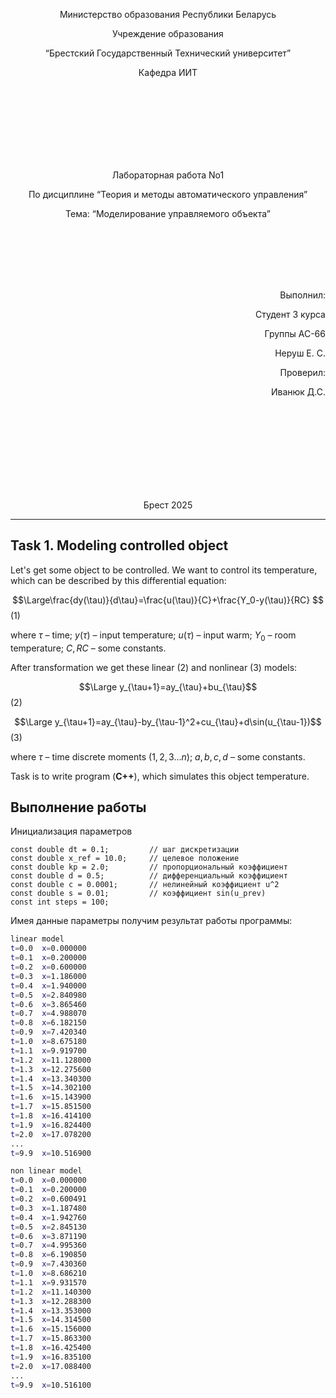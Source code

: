 <p align="center">Министерство образования Республики Беларусь</p>
<p align="center">Учреждение образования</p>
<p align="center">“Брестский Государственный Технический университет”</p>
<p align="center">Кафедра ИИТ</p>
<br><br><br><br><br><br><br>
<p align="center">Лабораторная работа No1</p>
<p align="center">По дисциплине “Теория и методы автоматического управления”</p>
<p align="center">Тема: “Моделирование управляемого объекта”</p>
<br><br><br><br><br>
<p align="right">Выполнил:</p>
<p align="right">Студент 3 курса</p>
<p align="right">Группы АС-66</p>
<p align="right">Неруш Е. С.</p>
<p align="right">Проверил:</p>
<p align="right">Иванюк Д.С.</p>
<br><br><br><br><br><br><br><br>
<p align="center">Брест 2025</p>

---
## Task 1. Modeling controlled object
Let's get some object to be controlled. We want to control its temperature, which can be described by this differential equation:

$$\Large\frac{dy(\tau)}{d\tau}=\frac{u(\tau)}{C}+\frac{Y_0-y(\tau)}{RC} $$ (1)

where $\tau$ – time; $y(\tau)$ – input temperature; $u(\tau)$ – input warm; $Y_0$ – room temperature; $C,RC$ – some constants.

After transformation we get these linear (2) and nonlinear (3) models:

$$\Large y_{\tau+1}=ay_{\tau}+bu_{\tau}$$ (2)

$$\Large y_{\tau+1}=ay_{\tau}-by_{\tau-1}^2+cu_{\tau}+d\sin(u_{\tau-1})$$ (3)

where $\tau$ – time discrete moments ($1,2,3{\dots}n$); $a,b,c,d$ – some constants.

Task is to write program (**С++**), which simulates this object temperature.

## Выполнение работы
Инициализация параметров  
```
const double dt = 0.1;         // шаг дискретизации  
const double x_ref = 10.0;     // целевое положение  
const double kp = 2.0;         // пропорциональный коэффициент  
const double d = 0.5;          // дифференциальный коэффициент  
const double c = 0.0001;       // нелинейный коэффициент u^2  
const double s = 0.01;         // коэффициент sin(u_prev)  
const int steps = 100;
```
Имея данные параметры получим результат работы программы:
```bash
linear model
t=0.0  x=0.000000
t=0.1  x=0.200000
t=0.2  x=0.600000
t=0.3  x=1.186000
t=0.4  x=1.940000
t=0.5  x=2.840980
t=0.6  x=3.865460
t=0.7  x=4.988070
t=0.8  x=6.182150
t=0.9  x=7.420340
t=1.0  x=8.675180
t=1.1  x=9.919700
t=1.2  x=11.128000
t=1.3  x=12.275600
t=1.4  x=13.340300
t=1.5  x=14.302100
t=1.6  x=15.143900
t=1.7  x=15.851500
t=1.8  x=16.414100
t=1.9  x=16.824400
t=2.0  x=17.078200
...
t=9.9  x=10.516900

non linear model
t=0.0  x=0.000000
t=0.1  x=0.200000
t=0.2  x=0.600491
t=0.3  x=1.187480
t=0.4  x=1.942760
t=0.5  x=2.845130
t=0.6  x=3.871190
t=0.7  x=4.995360
t=0.8  x=6.190850
t=0.9  x=7.430360
t=1.0  x=8.686210
t=1.1  x=9.931570
t=1.2  x=11.140300
t=1.3  x=12.288300
t=1.4  x=13.353000
t=1.5  x=14.314500
t=1.6  x=15.156000
t=1.7  x=15.863300
t=1.8  x=16.425400
t=1.9  x=16.835100
t=2.0  x=17.088400
...
t=9.9  x=10.516100
